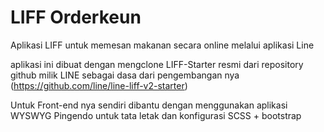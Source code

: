 # LIFF Orderkeun

Aplikasi LIFF untuk memesan makanan secara online melalui aplikasi Line

aplikasi ini dibuat dengan mengclone LIFF-Starter resmi dari repository github milik LINE sebagai dasa dari pengembangan nya (https://github.com/line/line-liff-v2-starter)

Untuk Front-end nya sendiri dibantu dengan menggunakan aplikasi WYSWYG Pingendo untuk tata letak dan konfigurasi SCSS + bootstrap
